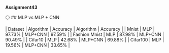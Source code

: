  **Assignment43**
 
⚪ ## MLP vs MLP + CNN

| Dataset       | Algorithm   | Accuracy | Algorithm   | Accuracy |
| Mnist         |    MLP      | 97.73%   | MLP+CNN     | 97.59%   |
| Fashion Mnist |    MLP      | 87.98%   | MLP+CNN     | 90.49%   |
| Cifar10       |    MLP      | 42.68%   | MLP+CNN     | 69.88%   |
| Cifar100      |    MLP      | 19.56%   | MLP+CNN     | 33.65%   |
